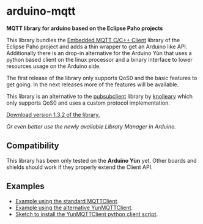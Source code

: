 # arduino-mqtt

**MQTT library for arduino based on the Eclipse Paho projects**

This library bundles the [Embedded MQTT C/C++ Client](https://eclipse.org/paho/clients/c/embedded/) library of the Eclipse Paho project and adds a thin wrapper to get an Arduino like API. Additionally there is an drop-in alternative for the Arduino Yùn that uses a python based client on the linux processor and a binary interface to lower resources usage on the Arduino side.

The first release of the library only supports QoS0 and the basic features to get going. In the next releases more of the features will be available.

This library is an alternative to the [pubsubclient](https://github.com/knolleary/pubsubclient) library by [knolleary](https://github.com/knolleary) which only supports QoS0 and uses a custom protocol implementation.

[Download version 1.3.2 of the library.](https://github.com/256dpi/arduino-mqtt/releases/download/v1.3.2/mqtt.zip)

*Or even better use the newly available Library Manager in Arduino.*

## Compatibility

This library has been only tested on the **Arduino Yùn** yet. Other boards and shields should work if they properly extend the Client API.

## Examples

- [Example using the standard MQTTClient](https://github.com/256dpi/arduino-mqtt/blob/master/examples/MQTTClient/MQTTClient.ino).
- [Example using the alternative YunMQTTClient](https://github.com/256dpi/arduino-mqtt/blob/master/examples/YunMQTTClient/YunMQTTClient.ino).
- [Sketch to install the YunMQTTClient python client script](https://github.com/256dpi/arduino-mqtt/tree/master/examples/YunMQTTInstall/YunMQTTInstall.ino).
